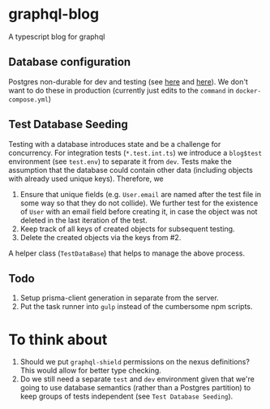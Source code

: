 # graphql-blog
A typescript blog for graphql

## Database configuration
Postgres non-durable for dev and testing (see [here](https://www.postgresql.org/docs/10/non-durability.html) and [here](https://stackoverflow.com/questions/9407442/optimise-postgresql-for-fast-testing)).  We don't want to do these in production (currently just edits to the `command` in `docker-compose.yml`)

## Test Database Seeding
Testing with a database introduces state and be a challenge for concurrency.  For integration tests (`*.test.int.ts`) we introduce a `blog$test` environment (see `test.env`) to separate it from `dev`.  Tests make the assumption that the database could contain other data (including objects with already used unique keys).  Therefore, we

1. Ensure that unique fields (e.g. `User.email` are named after the test file in some way so that they do not collide).  We further test for the existence of `User` with an email field before creating it, in case the object was not deleted in the last iteration of the test.
2. Keep track of all keys of created objects for subsequent testing.
3. Delete the created objects via the keys from #2.

A helper class (`TestDataBase`) that helps to manage the above process.

## Todo
1. Setup prisma-client generation in separate from the server.
2. Put the task runner into `gulp` instead of the cumbersome npm scripts.

# To think about
1. Should we put `graphql-shield` permissions on the nexus definitions?  This would allow for better type checking.
2. Do we still need a separate `test` and `dev` environment given that we're going to use database semantics (rather than a Postgres partition) to keep groups of tests independent (see `Test Database Seeding`).
